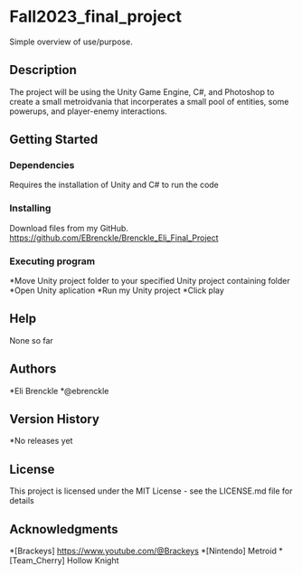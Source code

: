 # Fall2023_final_project

Simple overview of use/purpose.

## Description

The project will be using the Unity Game Engine, C#, and Photoshop to create a small metroidvania that incorperates a small pool of entities, some powerups, and player-enemy interactions. 

## Getting Started

### Dependencies

Requires the installation of Unity and C# to run the code

### Installing

Download files from my GitHub. https://github.com/EBrenckle/Brenckle_Eli_Final_Project

### Executing program

*Move Unity project folder to your specified Unity project containing folder
*Open Unity aplication
*Run my Unity project
*Click play

## Help

None so far

## Authors

*Eli Brenckle
*@ebrenckle

## Version History

*No releases yet

## License

This project is licensed under the MIT License - see the LICENSE.md file for details

## Acknowledgments

*[Brackeys] https://www.youtube.com/@Brackeys
*[Nintendo] Metroid
*[Team_Cherry] Hollow Knight